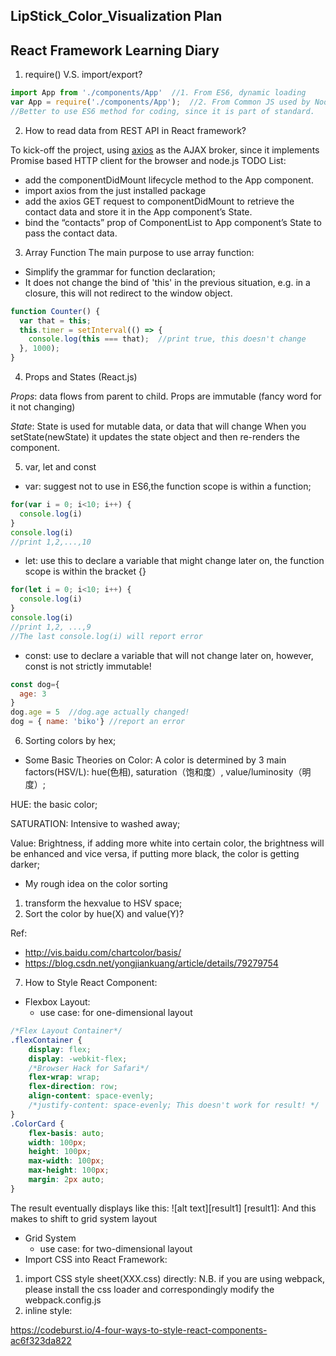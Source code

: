 ## LipStick_Color_Visualization Plan
## React Framework Learning Diary
1. require() V.S. import/export?
````javascript
import App from './components/App'  //1. From ES6, dynamic loading
var App = require('./components/App');  //2. From Common JS used by Node.js, static loading
//Better to use ES6 method for coding, since it is part of standard.
````

2. How to read data from REST API in React framework?

To kick-off the project, using [axios](https://github.com/axios/axios) as the AJAX broker, since it implements Promise based HTTP client for the browser and node.js
TODO List: 
* add the componentDidMount lifecycle method to the App component.
* import axios from the just installed package
* add the axios GET request to componentDidMount to retrieve the contact data and store it in the App component’s State.
* bind the “contacts” prop of ComponentList to App component’s State to pass the contact data.

3. Array Function
The main purpose to use array function:
* Simplify the grammar for function declaration;
* It does not change the bind of 'this' in the previous situation, e.g. in a closure, this will not redirect to the window object.
````javascript
function Counter() {
  var that = this;
  this.timer = setInterval(() => {
    console.log(this === that);  //print true, this doesn't change
  }, 1000);
}
````
4. Props and States (React.js)

*Props*: data flows from parent to child. Props are immutable (fancy word for it not changing)

*State*: 
State is used for mutable data, or data that will change
When you setState(newState) it updates the state object and then re-renders the component.

5. var, let and const
* var: suggest not to use in ES6,the function scope is within a function;
````javascript
for(var i = 0; i<10; i++) {
  console.log(i) 
}
console.log(i)
//print 1,2,...,10
````
* let: use this to declare a variable that might change later on, the function scope is within the bracket {}
````javascript
for(let i = 0; i<10; i++) {
  console.log(i)
}
console.log(i)
//print 1,2, ...,9
//The last console.log(i) will report error
````
* const: use to declare a variable that will not change later on, however, const is not strictly immutable!
````javascript
const dog={
  age: 3
}
dog.age = 5  //dog.age actually changed!
dog = { name: 'biko'} //report an error
````

6. Sorting colors by hex;
* Some Basic Theories on Color:
A color is determined by 3 main factors(HSV/L): hue(色相), saturation（饱和度）, value/luminosity（明度）;

HUE: the basic color;

SATURATION: Intensive to washed away;

Value: Brightness, if adding more white into certain color, the brightness will be enhanced and vice versa, if putting more black, the color is getting darker;

* My rough idea on the color sorting
1. transform the hexvalue to HSV space;
2. Sort the color by hue(X) and value(Y)?


Ref: 
* http://vis.baidu.com/chartcolor/basis/
* https://blog.csdn.net/yongjiankuang/article/details/79279754

7. How to Style React Component: 

* Flexbox Layout:
    * use case: for one-dimensional layout
````css
/*Flex Layout Container*/
.flexContainer {
    display: flex;
    display: -webkit-flex;
    /*Browser Hack for Safari*/
    flex-wrap: wrap;
    flex-direction: row;
    align-content: space-evenly;
    /*justify-content: space-evenly; This doesn't work for result! */ 
}
.ColorCard {
    flex-basis: auto;
    width: 100px;
    height: 100px;
    max-width: 100px;
    max-height: 100px;
    margin: 2px auto;
}
````
The result eventually displays like this: 
![alt text][result1]
[result1]: 
And this makes to shift to grid system layout
* Grid System 
    * use case: for two-dimensional layout 
* Import CSS into React Framework: 
1. import CSS style sheet(XXX.css) directly: 
N.B. if you are using webpack, please install the css loader and correspondingly modify the webpack.config.js
2. inline style:

https://codeburst.io/4-four-ways-to-style-react-components-ac6f323da822

